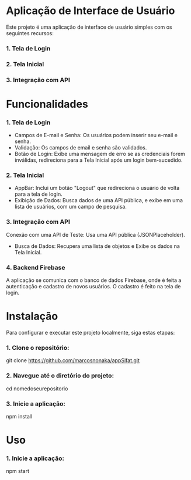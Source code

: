 # Aplicação de Interface de Usuário

Este projeto é uma aplicação de interface de usuário simples com os seguintes recursos:

### 1. Tela de Login
### 2. Tela Inicial
### 3. Integração com API

# Funcionalidades
### 1. Tela de Login
- Campos de E-mail e Senha: Os usuários podem inserir seu e-mail e senha.
- Validação: Os campos de email e senha são validados.
- Botão de Login: Exibe uma mensagem de erro se as credenciais forem inválidas, redireciona para a Tela Inicial após um login bem-sucedido.
  
### 2. Tela Inicial
- AppBar:
Inclui um botão "Logout" que redireciona o usuário de volta para a tela de login.
- Exibição de Dados:
Busca dados de uma API pública, e exibe em uma lista de usuários, com um campo de pesquisa.

### 3. Integração com API
Conexão com uma API de Teste: Usa uma API pública (JSONPlaceholder).
- Busca de Dados:
Recupera uma lista de objetos e Exibe os dados na Tela Inicial.

### 4. Backend Firebase
A aplicação se comunica com o banco de dados Firebase, onde é feita a autenticação e cadastro de novos usuários. O cadastro é feito na tela de login.

# Instalação
Para configurar e executar este projeto localmente, siga estas etapas:

### 1. Clone o repositório:
git clone https://github.com/marcosnonaka/appSifat.git

### 2. Navegue até o diretório do projeto:
cd nomedoseurepositorio

### 3. Inicie a aplicação:
npm install

# Uso
### 1. Inicie a aplicação:
npm start

